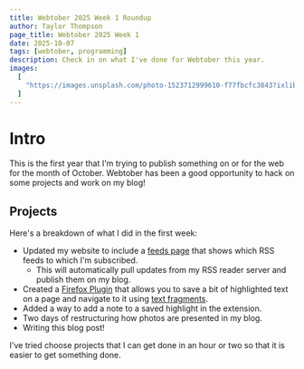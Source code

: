 ```yaml
---
title: Webtober 2025 Week 1 Roundup
author: Taylor Thompson
page_title: Webtober 2025 Week 1
date: 2025-10-07
tags: [webtober, programming]
description: Check in on what I've done for Webtober this year.
images:
  [
    "https://images.unsplash.com/photo-1523712999610-f77fbcfc3843?ixlib=rb-1.2.1&ixid=eyJhcHBfaWQiOjEyMDd9&auto=format&fit=crop&w=700&q=80",
  ]
---
```


# Intro

This is the first year that I'm trying to publish something on or for the web for the month of October. Webtober has been a good opportunity to hack on some projects and work on my blog!

## Projects

Here's a breakdown of what I did in the first week:

- Updated my website to include a [feeds page](https://teukka.tech/feeds) that shows which RSS feeds to which I'm subscribed.
    - This will automatically pull updates from my RSS reader server and publish them on my blog.
- Created a [Firefox Plugin](https://github.com/jamestthompson3/pagenotes) that allows you to save a bit of highlighted text on a page and navigate to it using [text fragments](https://developer.mozilla.org/en-US/docs/Web/URI/Reference/Fragment/Text_fragments).
- Added a way to add a note to a saved highlight in the extension.
- Two days of restructuring how photos are presented in my blog.
- Writing this blog post!

I've tried choose projects that I can get done in an hour or two so that it is easier to get something done.
